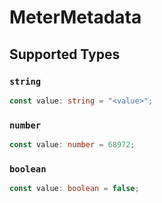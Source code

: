 # MeterMetadata


## Supported Types

### `string`

```typescript
const value: string = "<value>";
```

### `number`

```typescript
const value: number = 68972;
```

### `boolean`

```typescript
const value: boolean = false;
```

